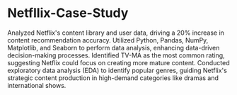 # Netfllix-Case-Study
Analyzed Netflix's content library and user data, driving a 20% increase in content recommendation accuracy.
Utilized Python, Pandas, NumPy, Matplotlib, and Seaborn to perform data analysis, enhancing data-driven decision-making processes.
Identified TV-MA as the most common rating, suggesting Netflix could focus on creating more mature content.
Conducted exploratory data analysis (EDA) to identify popular genres, guiding Netflix's strategic content production in high-demand categories like dramas and international shows.
